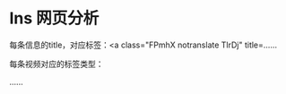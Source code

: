 # Ins 网页分析

每条信息的title，对应标签：<a class="FPmhX notranslate TlrDj" title=......

每条视频对应的标签类型：<div class="_5wCQW"> ......
